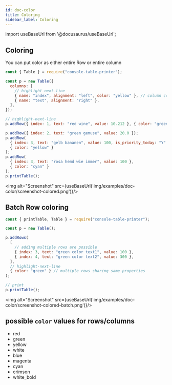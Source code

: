```yaml
---
id: doc-color
title: Coloring
sidebar_label: Coloring
---
```


import useBaseUrl from '@docusaurus/useBaseUrl';

## Coloring

You can put color as either entire Row or entire column

```js
const { Table } = require("console-table-printer");

const p = new Table({
  columns: [
    // highlight-next-line
    { name: "index", alignment: "left", color: "yellow" }, // column coloring
    { name: "text", alignment: "right" },
  ],
});

// highlight-next-line
p.addRow({ index: 1, text: "red wine", value: 10.212 }, { color: "green" }); // row coloring

p.addRow({ index: 2, text: "green gemuse", value: 20.0 });
p.addRow(
  { index: 3, text: "gelb bananen", value: 100, is_priority_today: "Y" },
  { color: "yellow" }
);
p.addRow(
  { index: 3, text: "rosa hemd wie immer", value: 100 },
  { color: "cyan" }
);
p.printTable();
```

<img alt="Screenshot" src={useBaseUrl('img/examples/doc-color/screenshot-colored.png')}/>

## Batch Row coloring

```javascript
const { printTable, Table } = require("console-table-printer");

const p = new Table();

p.addRows(
  [
    // adding multiple rows are possible
    { index: 3, text: "green color text1", value: 100 },
    { index: 4, text: "green color text2", value: 300 },
  ],
  // highlight-next-line
  { color: "green" } // multiple rows sharing same properties
);

// print
p.printTable();
```

<img alt="Screenshot" src={useBaseUrl('img/examples/doc-color/screenshot-colored-batch.png')}/>


## possible `color` values for rows/columns

- red
- green
- yellow
- white
- blue
- magenta
- cyan
- crimson
- white_bold
